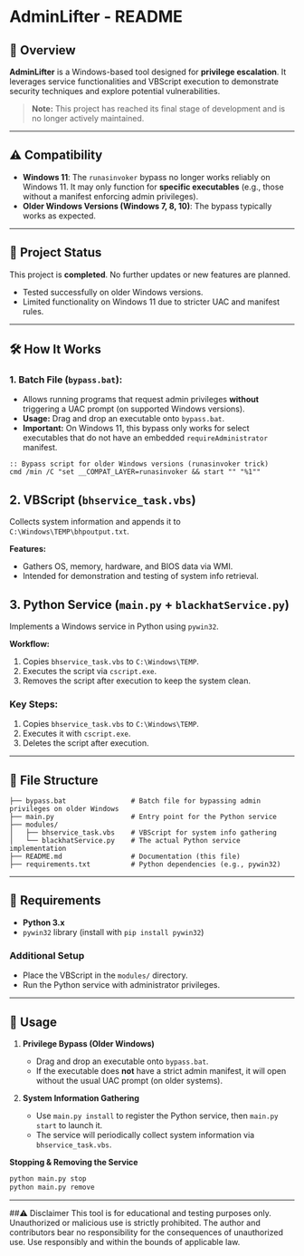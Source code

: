 # AdminLifter - README

## 📌 Overview
**AdminLifter** is a Windows-based tool designed for **privilege escalation**. It leverages service functionalities and VBScript execution to demonstrate security techniques and explore potential vulnerabilities.

> **Note:** This project has reached its final stage of development and is no longer actively maintained.

---

## ⚠️ Compatibility
- **Windows 11**: The `runasinvoker` bypass no longer works reliably on Windows 11. It may only function for **specific executables** (e.g., those without a manifest enforcing admin privileges).
- **Older Windows Versions (Windows 7, 8, 10)**: The bypass typically works as expected.

---

## 🚧 Project Status
This project is **completed**. No further updates or new features are planned.  
- Tested successfully on older Windows versions.  
- Limited functionality on Windows 11 due to stricter UAC and manifest rules.

---

## 🛠️ How It Works

### 1. **Batch File (`bypass.bat`):**
- Allows running programs that request admin privileges **without** triggering a UAC prompt (on supported Windows versions).
- **Usage:** Drag and drop an executable onto `bypass.bat`.  
- **Important:** On Windows 11, this bypass only works for select executables that do not have an embedded `requireAdministrator` manifest.

```batch
:: Bypass script for older Windows versions (runasinvoker trick)
cmd /min /C "set __COMPAT_LAYER=runasinvoker && start "" "%1""
```

## 2. VBScript (`bhservice_task.vbs`)

Collects system information and appends it to `C:\Windows\TEMP\bhpoutput.txt`.

**Features:**
- Gathers OS, memory, hardware, and BIOS data via WMI.
- Intended for demonstration and testing of system info retrieval.

## 3. Python Service (`main.py` + `blackhatService.py`)

Implements a Windows service in Python using `pywin32`.

**Workflow:**
1. Copies `bhservice_task.vbs` to `C:\Windows\TEMP`.
2. Executes the script via `cscript.exe`.
3. Removes the script after execution to keep the system clean.

### Key Steps:
1. Copies `bhservice_task.vbs` to `C:\Windows\TEMP`.
2. Executes it with `cscript.exe`.
3. Deletes the script after execution.

----
## 📂 File Structure
```
├── bypass.bat                # Batch file for bypassing admin privileges on older Windows
├── main.py                   # Entry point for the Python service
├── modules/
│   ├── bhservice_task.vbs    # VBScript for system info gathering
│   └── blackhatService.py    # The actual Python service implementation
├── README.md                 # Documentation (this file)
├── requirements.txt          # Python dependencies (e.g., pywin32)
```

---

## 📝 Requirements
- **Python 3.x**  
- `pywin32` library (install with `pip install pywin32`)

### Additional Setup
- Place the VBScript in the `modules/` directory.
- Run the Python service with administrator privileges.

---

## 🚀 Usage

1. **Privilege Bypass (Older Windows)**  
   - Drag and drop an executable onto `bypass.bat`.  
   - If the executable does **not** have a strict admin manifest, it will open without the usual UAC prompt (on older systems).

2. **System Information Gathering**  
   - Use `main.py install` to register the Python service, then `main.py start` to launch it.  
   - The service will periodically collect system information via `bhservice_task.vbs`.

**Stopping & Removing the Service**
```bash
python main.py stop
python main.py remove
```

---

##⚠️ Disclaimer
This tool is for educational and testing purposes only. Unauthorized or malicious use is strictly prohibited. The author and contributors bear no responsibility for the consequences of unauthorized use. Use responsibly and within the bounds of applicable law.